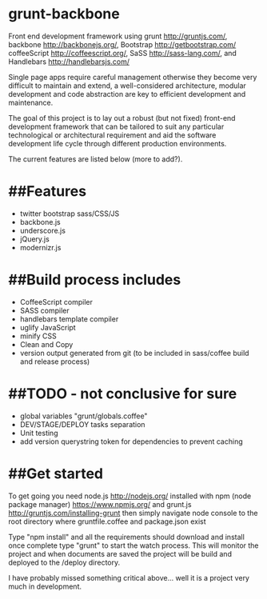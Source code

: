 grunt-backbone
===============

Front end development framework using grunt http://gruntjs.com/, backbone http://backbonejs.org/, Bootstrap http://getbootstrap.com/ coffeeScript http://coffeescript.org/, SaSS http://sass-lang.com/, and Handlebars http://handlebarsjs.com/

Single page apps require careful management otherwise they become very difficult to maintain and extend, a well-considered architecture, modular development and code abstraction are key to efficient development and maintenance.

The goal of this project is to lay out a robust (but not fixed) front-end development framework that can be tailored to suit any particular technological or architectural requirement and aid the software development life cycle through different production environments.

The current features are listed below (more to add?).

##Features
===============
* twitter bootstrap sass/CSS/JS
* backbone.js
* underscore.js
* jQuery.js
* modernizr.js

##Build process includes
===============
* CoffeeScript compiler
* SASS compiler
* handlebars template compiler
* uglify JavaScript 
* minify CSS 
* Clean and Copy
* version output generated from git (to be included in sass/coffee build and release process)

##TODO - not conclusive for sure
===============
* global variables "grunt/globals.coffee"
* DEV/STAGE/DEPLOY tasks separation
* Unit testing
* add version querystring token for dependencies to prevent caching

##Get started
===============
To get going you need node.js http://nodejs.org/  installed with npm (node package manager) https://www.npmjs.org/ and grunt.js http://gruntjs.com/installing-grunt
then simply navigate node console to the root directory where gruntfile.coffee and package.json exist

Type "npm install" and all the requirements should download and install once complete type "grunt" to start the watch process. This will monitor the project and when documents are saved the project will be build and deployed to the /deploy directory.

I have probably missed something critical above... well it is a project very much in development.